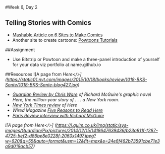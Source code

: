#Week 6, Day 2
## Telling Stories with Comics

- [Mashable Article on 6 Sites to Make Comics](http://mashable.com/2010/10/24/create-your-own-comics/#XxheoAnehPq5)
- Another site to create cartoons: [Powtoons Tutorials](https://www.powtoon.com/tutorials/)

##Assignment
- Use Bitstrip or Powtoon and make a three-panel introduction of yourself for your data viz portfolio at name.github.io

##Resources
![A page from <i>Here</>]
(https://static01.nyt.com/images/2015/10/18/books/review/1018-BKS-Sante/1018-BKS-Sante-blog427.jpg)

- [Guardian Review by Chris Ware](http://www.theguardian.com/books/2014/dec/17/chris-ware-here-richard-mcguire-review-graphic-novel) of Richard McGuire's graphic novel <i>Here</i>, the million-year story of . . . a New York room.
- [New York Times review](http://www.nytimes.com/2015/10/18/books/review/richard-mcguires-here.html?_r=0) of <i>Here</i>
- Wired Magazine [Five Reasons to Read <i>Here</i>](http://www.wired.com/2014/12/here-graphic-novel-richard-mcguire/)
- [Paris Review interview with Richard McGuire](http://www.theparisreview.org/blog/2015/06/12/split-screens-an-interview-with-richard-mcguire/)

![A page from <i>Here</>]
(https://i.guim.co.uk/img/static/sys-images/Guardian/Pix/pictures/2014/12/15/1418647639436/b23a911f-f287-4725-bef2-d86be8e0228f-2060x1497.jpeg?w=620&q=55&auto=format&usm=12&fit=max&s=24e6f462b73591cbe71e3a9d019acb57)

